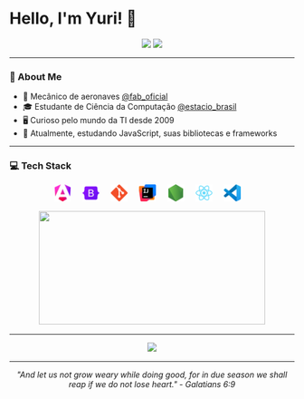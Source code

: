# Hello, I'm Yuri! 👋

<p align="center">
  <a href="https://www.linkedin.com/in/weslley-yuri-570a0a308/" target="_blank"><img loading="lazy" src="https://img.shields.io/badge/-LinkedIn-%230077B5?style=for-the-badge&logo=linkedin&logoColor=white" target="_blank"></a>
  <a href="https://www.instagram.com/yuri_weasley/" target="_blank"><img src="https://img.shields.io/badge/-Instagram-%23E4405F?style=for-the-badge&logo=instagram&logoColor=white" target="_blank"></a>
</p>

---

### 🧠 About Me

- 🚁 Mecânico de aeronaves [@fab_oficial](https://www.fab.mil.br/index.php)
- 🎓 Estudante de Ciência da Computação [@estacio_brasil](https://estacio.br/)
- 🖥 Curioso pelo mundo da TI desde 2009
- 🔭 Atualmente, estudando JavaScript, suas bibliotecas e frameworks

---

### 💻 Tech Stack

<div align="center" justify-content="space-around">
    <img src="https://github.com/devicons/devicon/blob/master/icons/angular/angular-original.svg" height="30" alt="Angular logo">
    <img width ="12"/>
    <img src="https://github.com/devicons/devicon/blob/master/icons/bootstrap/bootstrap-original.svg" height="30" alt="Bootstrap logo">
    <img width ="12"/>
    <img src="https://raw.githubusercontent.com/devicons/devicon/master/icons/git/git-plain.svg" height="30" alt="Git logo"/>
    <img width="12"/>
    <img src="https://github.com/devicons/devicon/blob/master/icons/intellij/intellij-original.svg" height="30" alt="Intellij logo"/>
    <img width="12"/>
    <img src="https://github.com/devicons/devicon/blob/master/icons/nodejs/nodejs-original.svg" height="30" alt="NodeJs logo"/>
    <img width="12"/>
    <img src="https://github.com/devicons/devicon/blob/master/icons/react/react-original.svg" height="30" alt="React logo"/>
    <img width="12"/>
    <img src="https://github.com/devicons/devicon/blob/master/icons/vscode/vscode-original.svg" height="30" alt="VSCode logo"/>
    <img width="12"/>
</div>

<p align="center">
  <img width="400px" height="200px" src="https://github-readme-stats.vercel.app/api/top-langs/?username=yuri-weasley&theme=transparent&hide_border=true&include_all_commits=true&count_private=true&layout=compact&langs_count=14"/>
</p>

---

 <p align="center">
 <!--[Anurag's GitHub stats]-->
  <img src="https://github-readme-stats.vercel.app/api?username=yuri-weasley&theme=transparent&show_icons=true&hide_border=true"/>
</p>

---

<p align="center">
  <em>"And let us not grow weary while doing good, for in due season we shall reap if we do not lose heart." - Galatians 6:9</em>
</p>